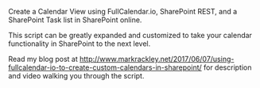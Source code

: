 Create a Calendar View using FullCalendar.io, SharePoint REST, and a SharePoint Task list in SharePoint online.

This script can be greatly expanded and customized to take your calendar functionality in SharePoint to the next level. 

Read my blog post at http://www.markrackley.net/2017/06/07/using-fullcalendar-io-to-create-custom-calendars-in-sharepoint/ for description and video walking you through the script. 
